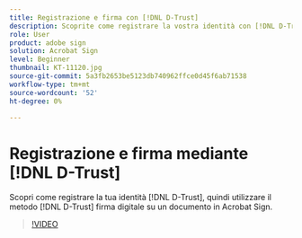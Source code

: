 ```yaml
---
title: Registrazione e firma con [!DNL D-Trust]
description: Scoprite come registrare la vostra identità con [!DNL D-Trust], quindi utilizzate la firma digitale [!DNL D-Trust] su un documento in Acrobat Sign
role: User
product: adobe sign
solution: Acrobat Sign
level: Beginner
thumbnail: KT-11120.jpg
source-git-commit: 5a3fb2653be5123db740962ffce0d45f6ab71538
workflow-type: tm+mt
source-wordcount: '52'
ht-degree: 0%

---
```


# Registrazione e firma mediante [!DNL D-Trust]

Scopri come registrare la tua identità [!DNL D-Trust], quindi utilizzare il metodo [!DNL D-Trust] firma digitale su un documento in Acrobat Sign.

>[!VIDEO](https://video.tv.adobe.com/v/3410193?hidetitle=true)
